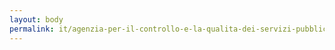 ```yaml
---
layout: body
permalink: it/agenzia-per-il-controllo-e-la-qualita-dei-servizi-pubblici-locali-di-roma-capitale/
---
```


